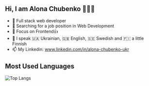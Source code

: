 ## Hi, I am Alona Chubenko 👩🏻‍💻

<!--
**AlonaCh/AlonaCh** is a ✨ _special_ ✨ repository because its `README.md` (this file) appears on your GitHub profile.

Here are some ideas to get you started:
-->

- 🔭 Full stack web developer
- 👀 Searching for a job position in Web Development
- 👯 Focus on Frontend👍
- 💬 I speak 🇺🇦 Ukrainian, 🇬🇧 English, 🇸🇪 Swedish and 🇫🇮 a little Finnish
- 📫 My Linkedin: www.linkedin.com/in/alona-chubenko-ukr

## Most Used Languages

![Top Langs](https://github-readme-stats.vercel.app/api/top-langs/?username=AlonaCh&size_weight=0.5&count_weight=0.5&theme=dracula&title_color=ff5733&text_color=ffffff&bg_color=333333&border_radius=10&layout=donut)

